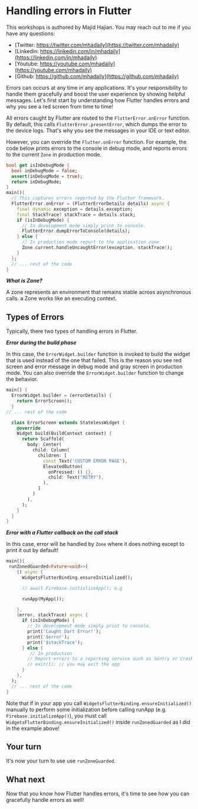 # Handling errors in Flutter

This workshops is authored by Majid Hajian. You may reach out to me if you have any questions:

- [Twitter: https://twitter.com/mhadaily](https://twitter.com/mhadaily)
- [Linkedin: https://linkedin.com/in/mhadaily](https://linkedin.com/in/mhadaily)
- [Youtube: https://youtube.com/mhadaily](https://youtube.com/mhadaily)
- [Github: https://github.com/mhadaily](https://github.com/mhadaily)

Errors can occurs at any time in any applications. It's your responsibility to handle them gracefully and boost the user experience by showing helpful messages. Let's first start by understanding how Flutter handles errors and why you see a red screen from time to time!

All errors caught by Flutter are routed to the `FlutterError.onError` function. By default, this calls `FlutterError.presentError`, which dumps the error to the device logs. That's why you see the messages in your IDE or text editor.

However, you can override the `Flutter.onError` function. For example, the code below prints errors to the console in debug mode, and reports errors to the current `Zone` in production mode.

```dart
bool get isInDebugMode {
  bool inDebugMode = false;
  assert(inDebugMode = true);
  return inDebugMode;
}
main(){
  // This captures errors reported by the Flutter framework.
  FlutterError.onError = (FlutterErrorDetails details) async {
    final dynamic exception = details.exception;
    final StackTrace? stackTrace = details.stack;
    if (isInDebugMode) {
      // In development mode simply print to console.
      FlutterError.dumpErrorToConsole(details);
    } else {
      // In production mode report to the application zone
      Zone.current.handleUncaughtError(exception, stackTrace!);
    }
  };
  // ... rest of the code
}
```

**_What is Zone?_**

A zone represents an environment that remains stable across asynchronous calls. a Zone works like an executing context.

## Types of Errors

Typically, there two types of handling errors in Flutter.

**_Error during the build phase_**

In this case, the `ErrorWidget.builder` function is invoked to build the widget that is used instead of the one that failed. This is the reason you see red screen and error message in debug mode and gray screen in production mode. You can also override the `ErrorWidget.builder` function to change the behavior.

```dart
main() {
  ErrorWidget.builder = (errorDetails) {
    return ErrorScreen();
  }
// ... rest of the code

  class ErrorScreen extends StatelessWidget {
    @override
    Widget build(BuildContext context) {
      return Scaffold(
        body: Center(
          child: Column(
            children: [
              const Text('CUSTOM ERROR PAGE'),
              ElevatedButton(
                onPressed: () {},
                child: Text("RETRY"),
              ),
            ]
          )
        ),
      );
    }
  }
}
```

**_Error with a Flutter callback on the call stack_**

In this case, error will be handled by `Zone` where it does nothing except to print it out by default!

```dart
main(){
 runZonedGuarded<Future<void>>(
    () async {
      WidgetsFlutterBinding.ensureInitialized();

      // await Firebase.initializeApp(); e.g

      runApp(MyApp());

    },
    (error, stackTrace) async {
      if (isInDebugMode) {
        // In development mode simply print to console.
        print('Caught Dart Error!');
        print('$error');
        print('$stackTrace');
      } else {
         // In production
        // Report errors to a reporting service such as Sentry or Crashlytics
        // exit(1); // you may exit the app
      }
    },
  );
  // ... rest of the code
}
```

Note that if in your app you call `WidgetsFlutterBinding.ensureInitialized()` manually to perform some initialization before calling runApp (e.g. `Firebase.initializeApp()`), you must call `WidgetsFlutterBinding.ensureInitialized()` inside `runZonedGuarded` as I did in the example above!

## Your turn

It's now your turn to use use `runZoneGuarded`.

## What next

Now that you know how Flutter handles errors, it's time to see how you can gracefully handle errors as well!
